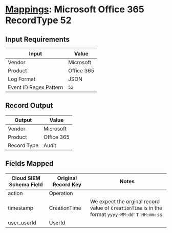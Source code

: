 # [Mappings](README.md): Microsoft Office 365 RecordType 52

## Input Requirements

|Input|Value|
|-----|-----|
|Vendor|Microsoft|
|Product|Office 365|
|Log Format|JSON|
|Event ID Regex Pattern|`52`|

## Record Output

|Output|Value|
|------|-----|
|Vendor|Microsoft|
|Product|Office 365|
|Record Type|Audit|

## Fields Mapped

|Cloud SIEM Schema Field|Original Record Key|Notes|
|-----------------------|-------------------|-----|
|action|Operation||
|timestamp|CreationTime|We expect the orginal record value of `CreationTime` is in the format `yyyy-MM-dd'T'HH:mm:ss`|
|user_userId|UserId||


